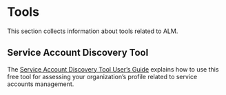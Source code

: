 ﻿[title]: # (Tools)
[tags]: # (Account Lifecycle Manager,ALM,Active Directory,)
[priority]: # (8000)

# Tools
 
This section collects information about tools related to ALM.

## Service Account Discovery Tool

The [Service Account Discovery Tool User’s Guide](discovery-tool/) explains how to use this free tool for assessing your organization’s profile related to service accounts management.



  

  
